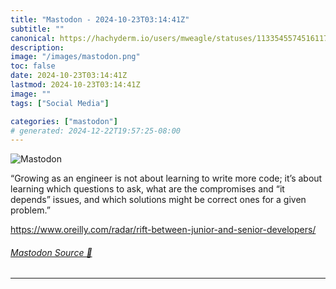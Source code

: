 ```yaml
---
title: "Mastodon - 2024-10-23T03:14:41Z"
subtitle: ""
canonical: https://hachyderm.io/users/mweagle/statuses/113354557451611796
description:
image: "/images/mastodon.png"
toc: false
date: 2024-10-23T03:14:41Z
lastmod: 2024-10-23T03:14:41Z
image: ""
tags: ["Social Media"]

categories: ["mastodon"]
# generated: 2024-12-22T19:57:25-08:00
---
```

![Mastodon](/images/mastodon.png)

<p>“Growing as an engineer is not about learning to write more code; it’s about learning which questions to ask, what are the compromises and “it depends” issues, and which solutions might be correct ones for a given problem.”</p><p><a href="https://www.oreilly.com/radar/rift-between-junior-and-senior-developers/" target="_blank" rel="nofollow noopener noreferrer" translate="no"><span class="invisible">https://www.</span><span class="ellipsis">oreilly.com/radar/rift-between</span><span class="invisible">-junior-and-senior-developers/</span></a></p>


###### [Mastodon Source 🐘](https://hachyderm.io/@mweagle/113354557451611796)

___
